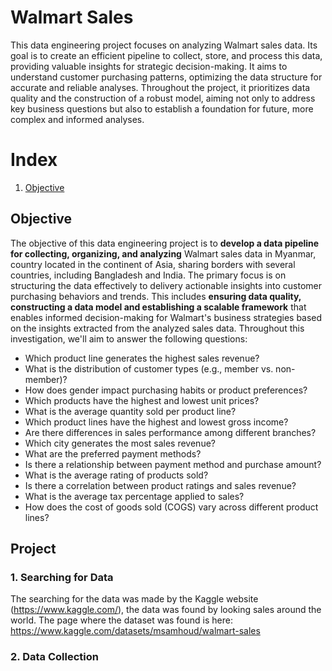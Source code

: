 # Walmart Sales
This data engineering project focuses on analyzing Walmart sales data. Its goal is to create an efficient pipeline to collect, store, and process this data, providing valuable insights for strategic decision-making. It aims to understand customer purchasing patterns, optimizing the data structure for accurate and reliable analyses. Throughout the project, it prioritizes data quality and the construction of a robust model, aiming not only to address key business questions but also to establish a foundation for future, more complex and informed analyses.

# Index
1. [Objective](#Objective)


## Objective
The objective of this data engineering project is to **develop a data pipeline for collecting, organizing, and analyzing** Walmart sales data in Myanmar, country located in the continent of Asia, sharing borders with several countries, including Bangladesh and India. The primary focus is on structuring the data effectively to delivery actionable insights into customer purchasing behaviors and trends. This includes **ensuring data quality, constructing a data model and establishing a scalable framework** that enables informed decision-making for Walmart's business strategies based on the insights extracted from the analyzed sales data. Throughout this investigation, we'll aim to answer the following questions:

- Which product line generates the highest sales revenue?
- What is the distribution of customer types (e.g., member vs. non-member)?
- How does gender impact purchasing habits or product preferences?
- Which products have the highest and lowest unit prices?
- What is the average quantity sold per product line?
- Which product lines have the highest and lowest gross income?
- Are there differences in sales performance among different branches?
- Which city generates the most sales revenue?
- What are the preferred payment methods?
- Is there a relationship between payment method and purchase amount?
- What is the average rating of products sold?
- Is there a correlation between product ratings and sales revenue?
- What is the average tax percentage applied to sales?
- How does the cost of goods sold (COGS) vary across different product lines?

## Project
### 1. Searching for Data
The searching for the data was made by the Kaggle website (https://www.kaggle.com/), the data was found by looking sales around the world. The page where the dataset was found is here: https://www.kaggle.com/datasets/msamhoud/walmart-sales


### 2. Data Collection
